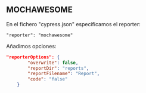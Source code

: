 ## MOCHAWESOME

En el fichero "cypress.json" especificamos el reporter:

```
"reporter": "mochawesome"
```

Añadimos opciones:

```json
"reporterOptions": {
        "overwrite": false,
        "reportDir": "reports",
        "reportFilename": "Report",
        "code": "false"      
    }
```